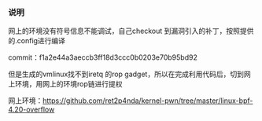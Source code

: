 ### 说明

网上的环境没有符号信息不能调试，自己checkout 到漏洞引入的补丁，按照提供的.config进行编译

commit：f1a2e44a3aeccb3ff18d3ccc0b0203e70b95bd92

但是生成的vmlinux找不到iretq 的rop gadget，所以在完成利用代码后，切到网上环境，用网上的环境rop链进行提权

网上环境：https://github.com/ret2p4nda/kernel-pwn/tree/master/linux-bpf-4.20-overflow